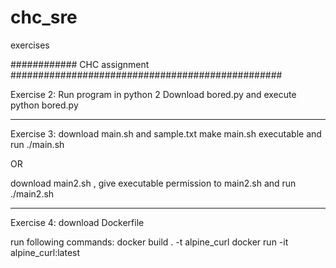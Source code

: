 # chc_sre
exercises

############ CHC assignment #################################################

Exercise 2: Run program in python 2
Download bored.py and execute python bored.py

******************************************************************************

Exercise 3: download main.sh and sample.txt
make main.sh executable and run ./main.sh

OR

download main2.sh , give executable permission to main2.sh and run ./main2.sh

******************************************************************************

Exercise 4: download Dockerfile

run following commands:
docker build . -t alpine_curl
docker run -it alpine_curl:latest
